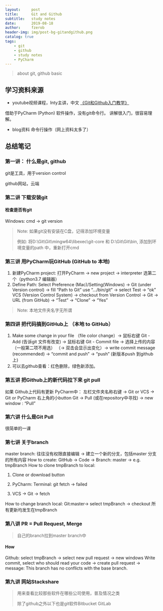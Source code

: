 ```yaml
---
layout:     post
title:      Git and Github
subtitle:   study notes
date:       2019-08-18
author:     fzerob
header-img: img/post-bg-gitandgithub.png
catalog: true
tags:
    - git
    - github
    - study notes
    - PyCharm
---
```


> about git, github basic

## 学习资料来源

* youtube视频课程，Inty主讲，中文 [《Git和Github入门教学》](https://www.youtube.com/playlist?list=PLRxMjOjh7Y5d_eRLWr-DaujfI2YHgCqIf)

借助于PyCharm (Python) 软件操作，没有git命令行。 讲解很入门，很容易理解。

* blog资料 命令行操作（网上资料太多了）

## 总结笔记

### 第一讲： 什么是git, github

git是工具，用于version control

github网站，云端

### 第二讲 下载安装git

#### 检查是否有git

Windows: cmd -> git version

> Note: 如果git没有安装在C盘，记得添加环境变量
>
> 例如: 将D:\Git\Git\mingw64\libexec\git-core 和 D:\Git\Git\bin, 添加到环境变量的path 中，重新打开cmd

### 第三讲 用PyCharm玩GitHub (GitHub to 本地)

1. 新建PyCharm project: 打开PyCharm -> new project -> interpreter 选第二个（python3.7 编辑器）
2. Define Path: Select Preference (Mac)/Setting(Windows) -> Git (under Version control) -> fill “Path to Git” use “…/bin/git” -> select Test -> “ok”
VCS (Version Control System) -> checkout from Version Control -> Git -> URL (from GitHub) -> “Test” -> “Clone” -> “Yes”

>Note: 本地文件夹名字无所谓

### 第四讲 把代码搞到GitHub上 （本地 to GitHub）

1. Make some change in your file （file color change）-> 鼠标右键 Git - Add (告诉git 文件有改变) -> 鼠标右键 Git - Commit file -> 选择上传的内容（一般第二项不用选） （-> 双击会显示出变化）-> write commit message (recommended) -> “commit and push” -> “push” (新版本push 到github上)
2. 可以去github查看：红色删除，绿色新添加。

### 第五讲 把Github上的新代码拉下来 git pull

如果 Github上代码有更新
PyCharm中：
左栏文件夹名称右键 -> Git or VCS -> Git or PyCharm 右上角的小button
Git -> Pull (或在repository中寻找) -> new window : “Pull”

### 第六讲 什么是Git Pull

很简单的一课

### 第七讲 关于branch

master branch: 往往没有权限直接编辑 -> 建立一个新的分支，包括master 分支的所有内容
How to create: GitHub -> Code -> Branch: master -> e.g. tmpBranch
How to clone tmpBranch to local:

1. Clone or download button

2. PyCharm: Terminal: git fetch -> failed

3. VCS -> Git -> fetch

How to change branch local: Git:master-> select tmpBranch -> checkout
所有更新均发生在tmpBranch

### 第八讲 PR = Pull Request, Merge

> 自己的branch拉到master branch中

#### How

Github: select tmpBranch -> select new pull request -> new windows
Write commit, select who should read your code
-> create pull request
-> message: This branch has no conflicts with the base branch.

### 第九讲 网站Stackshare

> 用来查看比较那些软件在哪些公司使用，普及情况之类
>
> 除了github之外以下也是git软件Bitbucket GitLab
